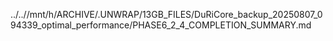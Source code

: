 ../..//mnt/h/ARCHIVE/.UNWRAP/13GB_FILES/DuRiCore_backup_20250807_094339_optimal_performance/PHASE6_2_4_COMPLETION_SUMMARY.md